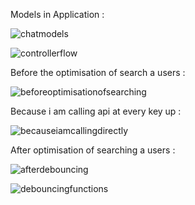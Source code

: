 Models in Application : 

![chatmodels](https://github.com/user-attachments/assets/1b69877a-21c6-4ed4-9a34-d9c65357f9cd)


![controllerflow](https://github.com/user-attachments/assets/3e12dfbb-cd10-45c1-9374-62eedda5dc0f)


Before the optimisation of search a users : 


![beforeoptimisationofsearching](https://github.com/user-attachments/assets/b926e199-e369-4756-8e87-3ed7b73a8e52)

Because i am calling api at every key up :

![becauseiamcallingdirectly](https://github.com/user-attachments/assets/46d8b78f-4464-497d-acd9-539828e6c9d7)

After optimisation of searching a users : 

![afterdebouncing](https://github.com/user-attachments/assets/dd058efa-ea78-46a2-9579-ec0ea3f4b625)

![debouncingfunctions](https://github.com/user-attachments/assets/74e5d79d-79d8-4e17-b576-874910778b5d)

